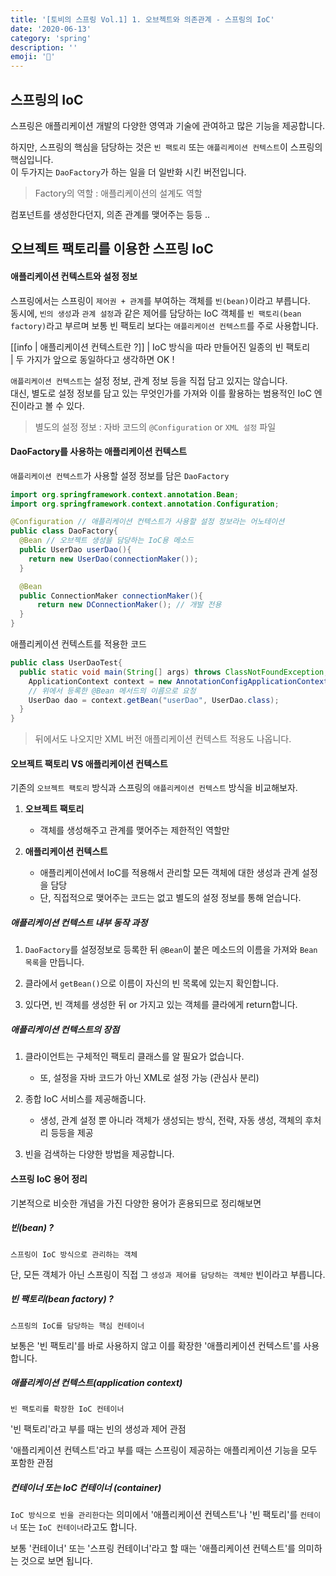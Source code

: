 ```yaml
---
title: '[토비의 스프링 Vol.1] 1. 오브젝트와 의존관계 - 스프링의 IoC'
date: '2020-06-13'
category: 'spring'
description: ''
emoji: '📖'
---
```


## 스프링의 IoC

스프링은 애플리케이션 개발의 다양한 영역과 기술에 관여하고 많은 기능을 제공합니다.

하지만, 스프링의 핵심을 담당하는 것은 `빈 팩토리` 또는 `애플리케이션 컨텍스트`이 스프링의 핵심입니다.  
이 두가지는 `DaoFactory`가 하는 일을 더 일반화 시킨 버전입니다.

> Factory의 역할 : 애플리케이션의 설계도 역할

컴포넌트를 생성한다던지, 의존 관계를 맺어주는 등등 ..

## 오브젝트 팩토리를 이용한 스프링 IoC

#### 애플리케이션 컨텍스트와 설정 정보

스프링에서는 스프링이 `제어권 + 관계`를 부여하는 객체를 `빈(bean)`이라고 부릅니다.  
동시에, `빈의 생성`과 `관계 설정`과 같은 제어를 담당하는 IoC 객체를 `빈 팩토리(bean factory)`라고 부르며 보통 빈 팩토리 보다는 `애플리케이션 컨텍스트`를 주로 사용합니다.

[[info | 애플리케이션 컨텍스트란 ?]]
| IoC 방식을 따라 만들어진 일종의 빈 팩토리  
| 두 가지가 앞으로 동일하다고 생각하면 OK !

`애플리케이션 컨텍스트`는 설정 정보, 관계 정보 등을 직접 담고 있지는 않습니다.  
대신, 별도로 설정 정보를 담고 있는 무엇인가를 가져와 이를 활용하는 범용적인 IoC 엔진이라고 볼 수 있다.

> 별도의 설정 정보 : 자바 코드의 `@Configuration` or `XML 설정` 파일

#### DaoFactory를 사용하는 애플리케이션 컨텍스트

`애플리케이션 컨텍스트`가 사용할 설정 정보를 담은 `DaoFactory`

```java
import org.springframework.context.annotation.Bean;
import org.springframework.context.annotation.Configuration;

@Configuration // 애플리케이션 컨텍스트가 사용할 설정 정보라는 어노테이션
public class DaoFactory{
  @Bean // 오브젝트 생성을 담당하는 IoC용 메소드
  public UserDao userDao(){
    return new UserDao(connectionMaker());
  }

  @Bean
  public ConnectionMaker connectionMaker(){
      return new DConnectionMaker(); // 개발 전용
  }
}
```

애플리케이션 컨텍스트를 적용한 코드

```java
public class UserDaoTest{
  public static void main(String[] args) throws ClassNotFoundException, SQLException {
    ApplicationContext context = new AnnotationConfigApplicationContext(DaoFactory.class);
    // 위에서 등록한 @Bean 메서드의 이름으로 요청
    UserDao dao = context.getBean("userDao", UserDao.class);
  }
}
```

> 뒤에서도 나오지만 XML 버전 애플리케이션 컨텍스트 적용도 나옵니다.

#### 오브젝트 팩토리 VS 애플리케이션 컨텍스트

기존의 `오브젝트 팩토리` 방식과 스프링의 `애플리케이션 컨텍스트` 방식을 비교해보자.

1. **오브젝트 팩토리**
   - 객체를 생성해주고 관계를 맺어주는 제한적인 역할만
2. **애플리케이션 컨텍스트**

   - 애플리케이션에서 IoC를 적용해서 관리할 모든 객체에 대한 생성과 관계 설정을 담당
   - 단, 직접적으로 맺어주는 코드는 없고 별도의 설정 정보를 통해 얻습니다.

##### 애플리케이션 컨텍스트 내부 동작 과정

1. `DaoFactory`를 설정정보로 등록한 뒤 `@Bean`이 붙은 메소드의 이름을 가져와 `Bean 목록`을 만듭니다.

2. 클라에서 `getBean()`으로 이름이 자신의 빈 목록에 있는지 확인합니다.

3. 있다면, 빈 객체를 생성한 뒤 or 가지고 있는 객체를 클라에게 return합니다.

##### 애플리케이션 컨텍스트의 장점

1. 클라이언트는 구체적인 팩토리 클래스를 알 필요가 없습니다.

   - 또, 설정을 자바 코드가 아닌 XML로 설정 가능 (관심사 분리)

2. 종합 IoC 서비스를 제공해줍니다.

   - 생성, 관계 설정 뿐 아니라 객체가 생성되는 방식, 전략, 자동 생성, 객체의 후처리 등등을 제공

3. 빈을 검색하는 다양한 방법을 제공합니다.

#### 스프링 IoC 용어 정리

기본적으로 비슷한 개념을 가진 다양한 용어가 혼용되므로 정리해보면

##### 빈(bean) ?

`스프링이 IoC 방식으로 관리하는 객체`

단, 모든 객체가 아닌 스프링이 직접 그 `생성과 제어를 담당하는 객체만` 빈이라고 부릅니다.

##### 빈 팩토리(bean factory) ?

`스프링의 IoC를 담당하는 핵심 컨테이너`

보통은 '빈 팩토리'를 바로 사용하지 않고 이를 확장한 '애플리케이션 컨텍스트'를 사용합니다.

##### 애플리케이션 컨텍스트(application context)

`빈 팩토리를 확장한 IoC 컨테이너`

'빈 팩토리'라고 부를 때는 빈의 생성과 제어 관점

'애플리케이션 컨텍스트'라고 부를 때는 스프링이 제공하는 애플리케이션 기능을 모두 포함한 관점

##### 컨테이너 또는 IoC 컨테이너 (container)

`IoC 방식으로 빈을 관리한다`는 의미에서 '애플리케이션 컨텍스트'나 '빈 팩토리'를 `컨테이너` 또는 `IoC 컨테이너`라고도 합니다.

보통 '컨테이너' 또는 '스프링 컨테이너'라고 할 때는 '애플리케이션 컨텍스트'를 의미하는 것으로 보면 됩니다.
